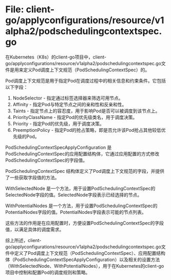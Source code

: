 # File: client-go/applyconfigurations/resource/v1alpha2/podschedulingcontextspec.go

在Kubernetes（K8s）的client-go项目中，client-go/applyconfigurations/resource/v1alpha2/podschedulingcontextspec.go文件是用来定义Pod调度上下文规范（PodSchedulingContextSpec）的。

Pod调度上下文规范是用于指定Pod在调度过程中的相关信息和约束条件。它包括以下字段：

1. NodeSelector - 指定通过标签选择器来筛选可用节点。
2. Affinity - 指定Pod与特定节点之间的亲和性和反亲和性。
3. Taints - 指定节点上的容忍度，用于影响Pod是否可以被调度到该节点上。
4. PriorityClassName - 指定Pod的优先级类名，用于调度决策。
5. Priority - 指定Pod的优先级，用于调度决策。
6. PreemptionPolicy - 指定Pod的抢占策略，即是否允许该Pod抢占其他较低优先级的Pod。

PodSchedulingContextSpecApplyConfiguration 是PodSchedulingContextSpec的应用配置结构体，它通过应用配置的方式修改PodSchedulingContextSpec的字段值。

PodSchedulingContextSpec 结构体定义了Pod调度上下文规范的字段，并提供了一些获取字段值的方法。

WithSelectedNode 是一个方法，用于设置PodSchedulingContextSpec的SelectedNode字段的值。SelectedNode字段表示已经选择的节点。

WithPotentialNodes 是一个方法，用于设置PodSchedulingContextSpec的PotentialNodes字段的值。PotentialNodes字段表示可能的节点列表。

这些方法的作用是在应用配置时，方便设置PodSchedulingContextSpec的字段值，以满足具体的调度需求。

综上所述，client-go/applyconfigurations/resource/v1alpha2/podschedulingcontextspec.go文件中定义了Pod调度上下文规范（PodSchedulingContextSpec）、应用配置结构体（PodSchedulingContextSpecApplyConfiguration）以及相关的设置方法（WithSelectedNode、WithPotentialNodes），用于在Kubernetes的client-go项目中控制和配置Pod的调度规则和策略。

